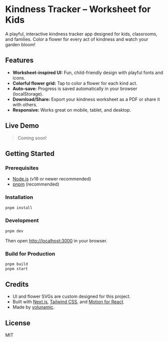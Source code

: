 # Kindness Tracker – Worksheet for Kids

A playful, interactive kindness tracker app designed for kids, classrooms, and families. Color a flower for every act of kindness and watch your garden bloom!

## Features
- **Worksheet-inspired UI:** Fun, child-friendly design with playful fonts and icons.
- **Colorful flower grid:** Tap to color a flower for each kind act.
- **Auto-save:** Progress is saved automatically in your browser (localStorage).
- **Download/Share:** Export your kindness worksheet as a PDF or share it with others.
- **Responsive:** Works great on mobile, tablet, and desktop.

## Live Demo
> Coming soon!

## Getting Started

### Prerequisites
- [Node.js](https://nodejs.org/) (v18 or newer recommended)
- [pnpm](https://pnpm.io/) (recommended)

### Installation
```bash
pnpm install
```

### Development
```bash
pnpm dev
```
Then open [http://localhost:3000](http://localhost:3000) in your browser.

### Build for Production
```bash
pnpm build
pnpm start
```

## Credits
- UI and flower SVGs are custom designed for this project.
- Built with [Next.js](https://nextjs.org/), [Tailwind CSS](https://tailwindcss.com/), and [Motion for React](https://motion.dev/).
- Made by [volunamic](https://github.com/volunamic/kindness-tracker).

## License
MIT
